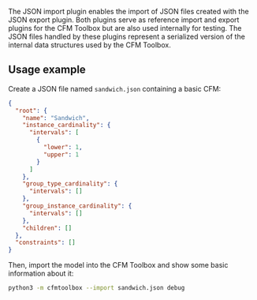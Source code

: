 The JSON import plugin enables the import of JSON files created with the JSON export plugin.
Both plugins serve as reference import and export plugins for the CFM Toolbox but are also used internally for testing.
The JSON files handled by these plugins represent a serialized version of the internal data structures used by the CFM Toolbox.

## Usage example

Create a JSON file named `sandwich.json` containing a basic CFM:

```json
{
  "root": {
    "name": "Sandwich",
    "instance_cardinality": {
      "intervals": [
        {
          "lower": 1,
          "upper": 1
        }
      ]
    },
    "group_type_cardinality": {
      "intervals": []
    },
    "group_instance_cardinality": {
      "intervals": []
    },
    "children": []
  },
  "constraints": []
}
```

Then, import the model into the CFM Toolbox and show some basic information about it:

```bash
python3 -m cfmtoolbox --import sandwich.json debug
```

